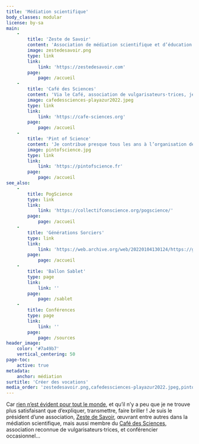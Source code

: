```yaml
---
title: 'Médiation scientifique'
body_classes: modular
license: by-sa
main:
    -
        title: 'Zeste de Savoir'
        content: 'Association de médiation scientifique et d’éducation populaire depuis 2014 que j’ai le plaisir de présider, et dans laquelle j’organise ou ait organisé plusieurs projets de médiation scientifique, en plus de l’écriture d’articles de vulgarisation.'
        image: zestedesavoir.png
        type: link
        link:
            link: 'https://zestedesavoir.com'
        page:
            page: /accueil
    -
        title: 'Café des Sciences'
        content: 'Via le Café, association de vulgarisateurs⋅trices, je participe à nombre d’événements et d’actions de médiation scientifique : festivals, lives Twitch… et toujours plus à venir !'
        image: cafedessciences-playazur2022.jpeg
        type: link
        link:
            link: 'https://cafe-sciences.org'
        page:
            page: /accueil
    -
        title: 'Pint of Science'
        content: 'Je contribue presque tous les ans à l’organisation de ce festival international de culture scientifique, invitant chercheurs⋅euses dans des lieux détendus (bars…) pour parler de leurs recherches. Et pour l''édition 2023, c''est reparti il y a peu — rendez-vous du 22 au 24 mai !'
        image: pintofscience.jpg
        type: link
        link:
            link: 'https://pintofscience.fr'
        page:
            page: /accueil
see_also:
    -
        title: PogScience
        type: link
        link:
            link: 'https://collectifconscience.org/pogscience/'
        page:
            page: /accueil
    -
        title: 'Générations Sorciers'
        type: link
        link:
            link: 'https://web.archive.org/web/20220104130124/https://generations-sorciers.fr/'
        page:
            page: /accueil
    -
        title: 'Ballon Sablet'
        type: page
        link:
            link: ''
        page:
            page: /sablet
    -
        title: Conférences
        type: page
        link:
            link: ''
        page:
            page: /sources
header_image:
    color: '#7a49b7'
    vertical_centering: 50
page-toc:
    active: true
metadata:
    anchor: médiation
surtitle: 'Créer des vocations'
media_order: 'zestedesavoir.png,cafedessciences-playazur2022.jpeg,pintofscience.jpg'
---
```


Car [rien n’est évident pour tout le monde](https://xkcd.com/1053/), et qu’il n’y a peu que je ne trouve plus satisfaisant que d’expliquer, transmettre, faire briller ! Je suis le président d’une association, [Zeste de Savoir](https://zestedesavoir.com), œuvrant entre autres dans la médiation scientifique, mais aussi membre du [Café des Sciences](https://cafe-sciences.org), association reconnue de vulgarisateurs⋅trices, et conférencier occasionnel…